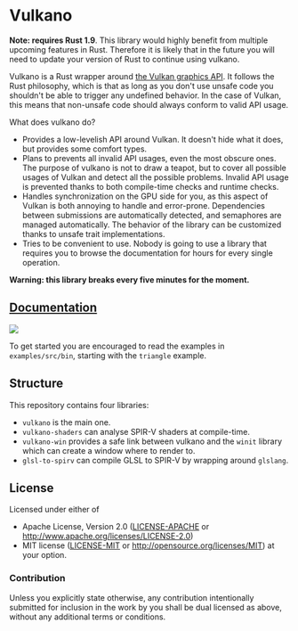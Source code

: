 # Vulkano

**Note: requires Rust 1.9**. This library would highly benefit from multiple upcoming features in
Rust. Therefore it is likely that in the future you will need to update your version of Rust to
continue using vulkano.

Vulkano is a Rust wrapper around [the Vulkan graphics API](https://www.khronos.org/vulkan/).
It follows the Rust philosophy, which is that as long as you don't use unsafe code you shouldn't
be able to trigger any undefined behavior. In the case of Vulkan, this means that non-unsafe code
should always conform to valid API usage.

What does vulkano do?

- Provides a low-levelish API around Vulkan. It doesn't hide what it does, but provides some
  comfort types.
- Plans to prevents all invalid API usages, even the most obscure ones. The purpose of vulkano
  is not to draw a teapot, but to cover all possible usages of Vulkan and detect all the
  possible problems. Invalid API usage is prevented thanks to both compile-time checks and
  runtime checks.
- Handles synchronization on the GPU side for you, as this aspect of Vulkan is both annoying
  to handle and error-prone. Dependencies between submissions are automatically detected, and
  semaphores are managed automatically. The behavior of the library can be customized thanks
  to unsafe trait implementations.
- Tries to be convenient to use. Nobody is going to use a library that requires you to browse
  the documentation for hours for every single operation.

**Warning: this library breaks every five minutes for the moment.**

## [Documentation](https://docs.rs/vulkano)

[![](https://docs.rs/vulkano/badge.svg)](https://docs.rs/vulkano)

To get started you are encouraged to read the examples in `examples/src/bin`, starting with
the `triangle` example.

## Structure

This repository contains four libraries:

- `vulkano` is the main one.
- `vulkano-shaders` can analyse SPIR-V shaders at compile-time.
- `vulkano-win` provides a safe link between vulkano and the `winit` library which can create
  a window where to render to.
- `glsl-to-spirv` can compile GLSL to SPIR-V by wrapping around `glslang`.

## License

Licensed under either of
 * Apache License, Version 2.0 ([LICENSE-APACHE](LICENSE-APACHE) or http://www.apache.org/licenses/LICENSE-2.0)
 * MIT license ([LICENSE-MIT](LICENSE-MIT) or http://opensource.org/licenses/MIT)
at your option.

### Contribution

Unless you explicitly state otherwise, any contribution intentionally submitted
for inclusion in the work by you shall be dual licensed as above, without any
additional terms or conditions.
